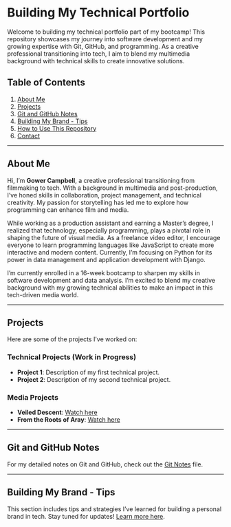 # Building My Technical Portfolio

Welcome to building my technical portfolio part of my bootcamp! This repository showcases my journey into software development and my growing expertise with Git, GitHub, and programming. As a creative professional transitioning into tech, I aim to blend my multimedia background with technical skills to create innovative solutions.

## Table of Contents
1. [About Me](#about-me)
2. [Projects](#projects)
3. [Git and GitHub Notes](#git-and-github-notes)
4. [Building My Brand - Tips](#building-my-brand---tips)
5. [How to Use This Repository](#how-to-use-this-repository)
6. [Contact](#contact)

---

## About Me
Hi, I’m **Gower Campbell**, a creative professional transitioning from filmmaking to tech. With a background in multimedia and post-production, I’ve honed skills in collaboration, project management, and technical creativity. My passion for storytelling has led me to explore how programming can enhance film and media.

While working as a production assistant and earning a Master’s degree, I realized that technology, especially programming, plays a pivotal role in shaping the future of visual media. As a freelance video editor, I encourage everyone to learn programming languages like JavaScript to create more interactive and modern content. Currently, I’m focusing on Python for its power in data management and application development with Django.

I’m currently enrolled in a 16-week bootcamp to sharpen my skills in software development and data analysis. I’m excited to blend my creative background with my growing technical abilities to make an impact in this tech-driven media world.

---

## Projects
Here are some of the projects I've worked on:

### Technical Projects (Work in Progress)
- **Project 1**: Description of my first technical project.
- **Project 2**: Description of my second technical project.

### Media Projects
- **Veiled Descent**: [Watch here](https://player.stornaway.io/watch/c5da4bf5)
- **From the Roots of Aray**: [Watch here](https://youtu.be/nEXT89VdP3M)

---

## Git and GitHub Notes
For my detailed notes on Git and GitHub, check out the [Git Notes](CoGrammar-BootCamp-Tasks/knotes.py) file.

---

## Building My Brand - Tips
This section includes tips and strategies I’ve learned for building a personal brand in tech. Stay tuned for updates! [Learn more here](BuildingMyBrand-Tips.md).


